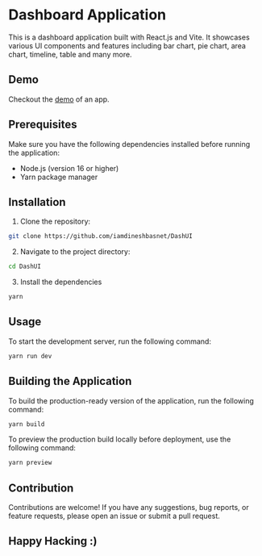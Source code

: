 # Dashboard Application

This is a dashboard application built with React.js and Vite. It showcases various UI components and features including bar chart, pie chart, area chart, timeline, table and many more.


## Demo

Checkout the [demo](https://dashboard-swart-one-62.vercel.app/) of an app.

## Prerequisites

Make sure you have the following dependencies installed before running the application:

- Node.js (version 16 or higher)
- Yarn package manager


## Installation

1. Clone the repository:
```bash
git clone https://github.com/iamdineshbasnet/DashUI 
```
2. Navigate to the project directory:
```bash
cd DashUI
```

3. Install the dependencies
```bash
yarn
```

## Usage
To start the development server, run the following command:
```bash
yarn run dev
```

## Building the Application

To build the production-ready version of the application, run the following command:
``` bash
yarn build
```

To preview the production build locally before deployment, use the following command:
```bash
yarn preview
```

## Contribution

Contributions are welcome! If you have any suggestions, bug reports, or feature requests, please open an issue or submit a pull request.

## Happy Hacking :)


